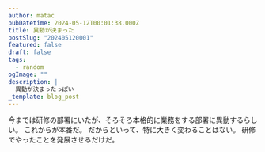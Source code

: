 ```yaml
---
author: matac
pubDatetime: 2024-05-12T00:01:38.000Z
title: 異動が決まった
postSlug: "202405120001"
featured: false
draft: false
tags:
  - random
ogImage: ""
description: |
  異動が決まったっぽい
_template: blog_post
---
```


今までは研修の部署にいたが、そろそろ本格的に業務をする部署に異動するらしい。
これからが本番だ。
だからといって、特に大きく変わることはない。
研修でやったことを発展させるだけだ。
